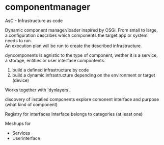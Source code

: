 componentmanager
================

AsC - Infrastructure as code

Dynamic component manager/loader inspired by OSGi. 
From small to large, a configuration describes which
components the target app or system needs to run.  
An execution plan will be run to create the described infrastructure.

dyncomponents is agnistic to the type of component, wether it is a service, a storage, entities or user interface compontents.

1) build a defined infrastructure by code
2) build a dynamic infrastructure depending on the environment or target (device)

Works together with 'dynlayers'.

discovery of installed components
explore comonent interface and purpose (what kind of component)

Registry for interfaces
Interface belongs to categories (at least one)

Meshups for 
- Services
- Userinterface
